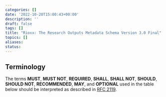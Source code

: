 ```yaml
---
categories: []
date: '2022-10-20T15:00:43+00:00'
description: ''
draft: false
tags: []
title: "Rioxx: The Research Outputs Metadata Schema Version 3.0 Final"
topics: []
aliases:
status: 
---
```


## Terminology

The terms **MUST**, **MUST NOT**, **REQUIRED**, **SHALL**, **SHALL NOT**, **SHOULD**, **SHOULD NOT**, **RECOMMENDED**, **MAY**, and **OPTIONAL** used in the table below should be interpreted as described in [RFC 2119](http://www.ietf.org/rfc/rfc2119.txt).

